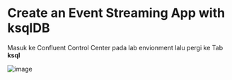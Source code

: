 # Create an Event Streaming App with ksqlDB

Masuk ke Confluent Control Center pada lab envionment lalu pergi ke Tab **ksql**

![image](https://github.com/user-attachments/assets/bd264e3a-f367-4229-9e2e-468114785c3d)

